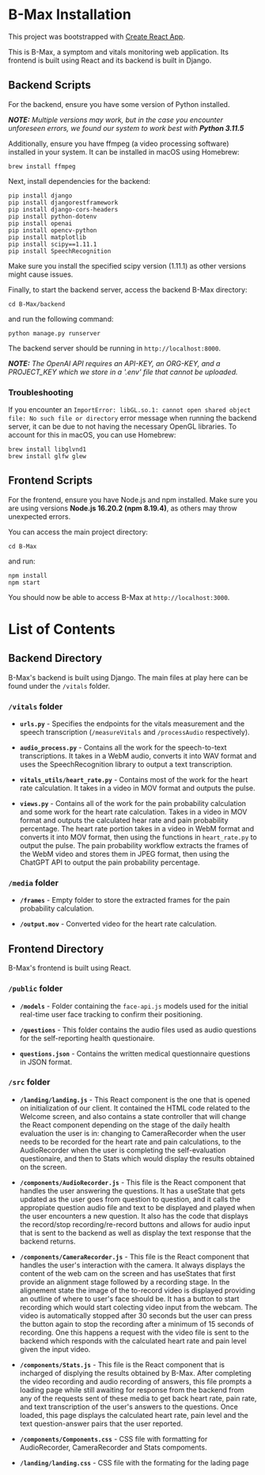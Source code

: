 # B-Max Installation

This project was bootstrapped with [Create React App](https://github.com/facebook/create-react-app).

This is B-Max, a symptom and vitals monitoring web application. Its frontend is built using React and its backend is built in Django. 

## Backend Scripts

For the backend, ensure you have some version of Python installed. 

***NOTE:** Multiple versions may work, but in the case you encounter unforeseen errors, we found our system to work best with **Python 3.11.5***

Additionally, ensure you have ffmpeg (a video processing software) installed in your system. It can be installed in macOS using Homebrew:

```
brew install ffmpeg
```

Next, install dependencies for the backend:

```
pip install django
pip install djangorestframework
pip install django-cors-headers
pip install python-dotenv
pip install openai
pip install opencv-python
pip install matplotlib
pip install scipy==1.11.1
pip install SpeechRecognition
```

Make sure you install the specified scipy version (1.11.1) as other versions might cause issues.

Finally, to start the backend server, access the backend B-Max directory:

```
cd B-Max/backend
```

and run the following command:

```
python manage.py runserver
```

The backend server should be running in `http://localhost:8000`.

***NOTE:** The OpenAI API requires an API-KEY, an ORG-KEY, and a PROJECT_KEY which we store in a '.env' file that cannot be uploaded.*

### Troubleshooting

If you encounter an `ImportError: libGL.so.1: cannot open shared object file: No such file or directory` error message when running the backend server, it can be due to not having the necessary OpenGL libraries. To account for this in macOS, you can use Homebrew:

```
brew install libglvnd1
brew install glfw glew
```

## Frontend Scripts

For the frontend, ensure you have Node.js and npm installed. Make sure you are using versions **Node.js 16.20.2 (npm 8.19.4)**, as others may throw unexpected errors. 

You can access the main project directory:

```
cd B-Max
```

and run:

```
npm install
npm start
```

You should now be able to access B-Max at `http://localhost:3000`.


# List of Contents

## Backend Directory

B-Max's backend is built using Django. The main files at play here can be found under the `/vitals` folder. 

### `/vitals` folder

- **`urls.py`** - Specifies the endpoints for the vitals measurement and the speech transcription (`/measureVitals` and `/processAudio` respectively). 

- **`audio_process.py`** - Contains all the work for the speech-to-text transcriptions. It takes in a WebM audio, converts it into WAV format and uses the SpeechRecognition library to output a text transcription.

- **`vitals_utils/heart_rate.py`** - Contains most of the work for the heart rate calculation. It takes in a video in MOV format and outputs the pulse.

- **`views.py`** - Contains all of the work for the pain probability calculation and some work for the heart rate calculation. Takes in a video in MOV format and outputs the calculated hear rate and pain probability percentage. The heart rate portion takes in a video in WebM format and converts it into MOV format, then using the functions in `heart_rate.py` to output the pulse. The pain probability workflow extracts the frames of the WebM video and stores them in JPEG format, then using the ChatGPT API to output the pain probability percentage. 


### `/media` folder

- **`/frames`** - Empty folder to store the extracted frames for the pain probability calculation.

- **`/output.mov`** - Converted video for the heart rate calculation. 


## Frontend Directory

B-Max's frontend is built using React. 

### `/public` folder

- **`/models`** - Folder containing the `face-api.js` models used for the initial real-time user face tracking to confirm their positioning. 

- **`/questions`** - This folder contains the audio files used as audio questions for the self-reporting health questionaire.

- **`questions.json`** - Contains the written medical questionnaire questions in JSON format.  

### `/src` folder

- **`/landing/landing.js`** - This React component is the one that is opened on initialization of our client. It contained the HTML code related to the Welcome screen, and also contains a state controller that will change the React component depending on the stage of the daily health evaluation the user is in: changing to CameraRecorder when the user needs to be recorded for the heart rate and pain calculations, to the AudioRecorder when the user is completing the self-evaluation questionaire, and then to Stats which would display the results obtained on the screen.

- **`/components/AudioRecorder.js`** - This file is the React component that handles the user answering the questions. It has a useState that gets updated as the user goes from question to question, and it calls the appropiate question audio file and text to be displayed and played when the user encounters a new question. It also has the code that displays the record/stop recording/re-record buttons and allows for audio input that is sent to the backend as well as display the text response that the backend returns.

- **`/components/CameraRecorder.js`** - This file is the React component that handles the user's interaction with the camera. It always displays the content of the web cam on the screen and has useStates that first provide an alignment stage followed by a recording stage. In the alignement state the image of the to-record video is displayed providing an outline of where to user's face should be. It has a button to start recording which would start colecting video input from the webcam. The video is automatically stopped after 30 seconds but the user can press the button again to stop the recording after a minimum of 15 seconds of recording. One this happens a request with the video file is sent to the backend which responds with the calculated heart rate and pain level given the input video.

- **`/components/Stats.js`** - This file is the React component that is incharged of displying the results obtained by B-Max. After completing the video recording and audio recording of answers, this file prompts a loading page while still awaiting for response from the backend from any of the requests sent of these media to get back heart rate, pain rate, and text transcription of the user's answers to the questions. Once loaded, this page displays the calculated heart rate, pain level and the text question-answer pairs that the user reported.

- **`/components/Components.css`** - CSS file with formatting for AudioRecorder, CameraRecorder and Stats compoments.

- **`/landing/landing.css`** - CSS file with the formating for the lading page








